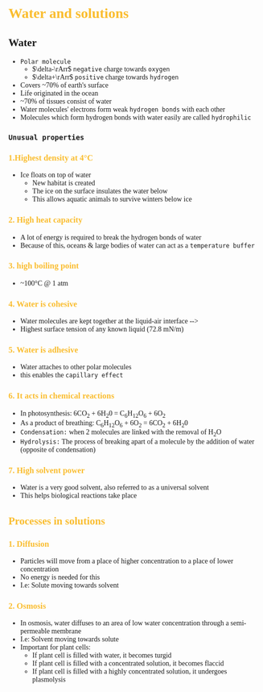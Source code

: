 <span style="font-family:'cascadia code'">

# <span style="color:#fabd2f">Water and solutions
## Water
- `Polar molecule`
    - $\delta-\rArr$ `negative` charge towards `oxygen`
    - $\delta+\rArr$ `positive` charge towards `hydrogen`
- Covers ~70% of earth's surface
- Life originated in the ocean
- ~70% of tissues consist of water
- Water molecules' electrons form weak `hydrogen bonds` with each other
- Molecules which form hydrogen bonds with water easily are called `hydrophilic`
### `Unusual properties`
### <span style="color:#fabd2f">1.Highest density at 4°C
- Ice floats on top of water
  - New habitat is created
  - The ice on the surface insulates the water below
  - This allows aquatic animals to survive winters below ice
### <span style="color:#fabd2f">2. High heat capacity
- A lot of energy is required to break the hydrogen bonds of water
- Because of this, oceans & large bodies of water can act as a `temperature buffer`
### <span style="color:#fabd2f">3. high boiling point
- ~100°C @ 1 atm
### <span style="color:#fabd2f">4. Water is cohesive
- Water molecules are kept together at the liquid-air interface -->
- Highest surface tension of any known liquid (72.8 mN/m)
### <span style="color:#fabd2f">5. Water is adhesive
- Water attaches to other polar molecules
- this enables the `capillary effect`

### <span style="color:#fabd2f">6. It acts in chemical reactions
- In photosynthesis:
6CO<sub>2</sub> + 6H<sub>2</sub>0 = C<sub>6</sub>H<sub>12</sub>O<sub>6</sub> + 6O<sub>2</sub>
- As a product of breathing:
 C<sub>6</sub>H<sub>12</sub>O<sub>6</sub> + 6O<sub>2</sub> = 6CO<sub>2</sub> + 6H<sub>2</sub>0
- `Condensation:` when 2 molecules are linked with the removal of H<sub>2</sub>O
- `Hydrolysis:` The process of breaking apart of a molecule by the addition of water (opposite of condensation)
### <span style="color:#fabd2f">7. High solvent power
- Water is a very good solvent, also referred to as a universal solvent
- This helps biological reactions take place

## <span style="color:#fabd2f">Processes in solutions
### <span style="color:#fabd2f">1. Diffusion
- Particles will move from a place of higher concentration to a place of lower concentration
- No energy is needed for this
- I.e: Solute moving towards solvent

### <span style="color:#fabd2f">2. Osmosis
- In osmosis, water diffuses to an area of low water concentration through a semi-permeable membrane
- I.e: Solvent moving towards solute
- Important for plant cells:
  - If plant cell is filled with water, it becomes turgid
  - If plant cell is filled with a concentrated solution, it becomes flaccid
  - If plant cell is filled with a highly concentrated solution, it undergoes plasmolysis
